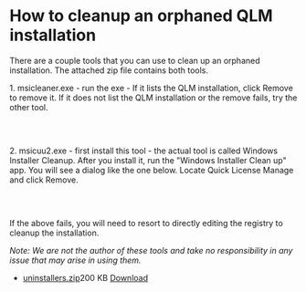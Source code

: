 # How to cleanup an orphaned QLM installation

There are a couple tools that you can use to clean up an orphaned installation. The attached zip file contains both tools.

1\. msicleaner.exe - run the exe - If it lists the QLM installation, click Remove to remove it. If it does not list the QLM installation or the remove fails, try the other tool.

&#x20;

​

<figure><img src="https://support.soraco.co/attachments/token/dedihPEL86JWJzB1RFGcHpoeH/?name=inline106170402.png" alt=""><figcaption></figcaption></figure>

&#x20;

2\. msicuu2.exe - first install this tool - the actual tool is called Windows Installer Cleanup. After you install it, run the "Windows Installer Clean up" app. You will see a dialog like the one below. Locate Quick License Manage and click Remove.

&#x20;

​

<figure><img src="https://support.soraco.co/attachments/token/oEEZgo9I0Fjmt8upK8Yh5petK/?name=inline11961545.png" alt=""><figcaption></figcaption></figure>

If the above fails, you will need to resort to directly editing the registry to cleanup the installation.

&#x20;

_Note:  We are not the author of these tools and take no responsibility in any issue that may arise in using them._

* [uninstallers.zip](https://support.soraco.co/hc/en-us/article\_attachments/115012880706)200 KB [Download](https://support.soraco.co/hc/en-us/article\_attachments/115012880706)
